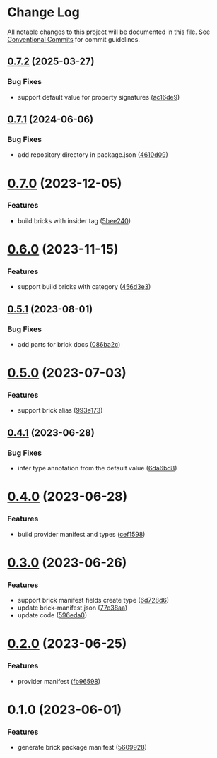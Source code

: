 # Change Log

All notable changes to this project will be documented in this file.
See [Conventional Commits](https://conventionalcommits.org) for commit guidelines.

## [0.7.2](https://github.com/easyops-cn/next-core/compare/@next-core/brick-manifest@0.7.1...@next-core/brick-manifest@0.7.2) (2025-03-27)


### Bug Fixes

* support default value for property signatures ([ac16de9](https://github.com/easyops-cn/next-core/commit/ac16de9f3b0573cb63fade3678e2c473106926db))





## [0.7.1](https://github.com/easyops-cn/next-core/compare/@next-core/brick-manifest@0.7.0...@next-core/brick-manifest@0.7.1) (2024-06-06)


### Bug Fixes

* add repository directory in package.json ([4610d09](https://github.com/easyops-cn/next-core/commit/4610d0987f98b4cda82aa232e488f375bcfd42a3))





# [0.7.0](https://github.com/easyops-cn/next-core/compare/@next-core/brick-manifest@0.6.0...@next-core/brick-manifest@0.7.0) (2023-12-05)


### Features

* build bricks with insider tag ([5bee240](https://github.com/easyops-cn/next-core/commit/5bee240f2710db3b686538b37b383b7e96a63897))





# [0.6.0](https://github.com/easyops-cn/next-core/compare/@next-core/brick-manifest@0.5.1...@next-core/brick-manifest@0.6.0) (2023-11-15)


### Features

* support build bricks with category ([456d3e3](https://github.com/easyops-cn/next-core/commit/456d3e3595935ea3b726712e87f0c488bc0c1fea))





## [0.5.1](https://github.com/easyops-cn/next-core/compare/@next-core/brick-manifest@0.5.0...@next-core/brick-manifest@0.5.1) (2023-08-01)


### Bug Fixes

* add parts for brick docs ([086ba2c](https://github.com/easyops-cn/next-core/commit/086ba2c72a54e7966d1c46d43b3e064170f861f1))





# [0.5.0](https://github.com/easyops-cn/next-core/compare/@next-core/brick-manifest@0.4.1...@next-core/brick-manifest@0.5.0) (2023-07-03)


### Features

* support brick alias ([993e173](https://github.com/easyops-cn/next-core/commit/993e173e6ebcbd9408ea57458e474dac7b6e9cb4))





## [0.4.1](https://github.com/easyops-cn/next-core/compare/@next-core/brick-manifest@0.4.0...@next-core/brick-manifest@0.4.1) (2023-06-28)


### Bug Fixes

* infer type annotation from the default value ([6da6bd8](https://github.com/easyops-cn/next-core/commit/6da6bd8f55ec1bf5bd904704f0e002ddf2cfe1bc))





# [0.4.0](https://github.com/easyops-cn/next-core/compare/@next-core/brick-manifest@0.3.0...@next-core/brick-manifest@0.4.0) (2023-06-28)


### Features

* build provider manifest and types ([cef1598](https://github.com/easyops-cn/next-core/commit/cef1598132c9f74d5ab084500ea232b00531d4fa))





# [0.3.0](https://github.com/easyops-cn/next-core/compare/@next-core/brick-manifest@0.2.0...@next-core/brick-manifest@0.3.0) (2023-06-26)


### Features

* support brick manifest fields create type ([6d728d6](https://github.com/easyops-cn/next-core/commit/6d728d6b8ca5a608e58b27f312077ddf641ab798))
* update brick-manifest.json ([77e38aa](https://github.com/easyops-cn/next-core/commit/77e38aa9da0481af14383bf40f9e83b5a5e909ae))
* update code ([596eda0](https://github.com/easyops-cn/next-core/commit/596eda00e3c7032d94a2e7960d4c8c05a50b7a8b))





# [0.2.0](https://github.com/easyops-cn/next-core/compare/@next-core/brick-manifest@0.1.0...@next-core/brick-manifest@0.2.0) (2023-06-25)


### Features

* provider manifest ([fb96598](https://github.com/easyops-cn/next-core/commit/fb9659896c0f9f87718124a7874d818c68454284))





# 0.1.0 (2023-06-01)


### Features

* generate brick package manifest ([5609928](https://github.com/easyops-cn/next-core/commit/5609928703a0eea00c0872f1e6a5020e7279f8d7))
